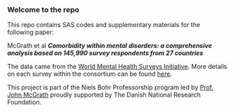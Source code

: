 ### Welcome to the repo 


This repo contains SAS codes and supplementary materials for the following paper:

McGrath et al **_Comorbidity within mental disorders: a comprehensive analysis based on 145,990 survey respondents from 27 countries_**


The data came from the [World Mental Health Surveys Initiative](https://www.hcp.med.harvard.edu/wmh/). More details on each survey within the consortium can be found [here](https://www.hcp.med.harvard.edu/wmh/national_sample.php).


This project is part of the Niels Bohr Professorship program led by [Prof. John McGrath](https://qbi.uq.edu.au/profile/745/john-mcgrath) proudly supported by The Danish National Research Foundation.
